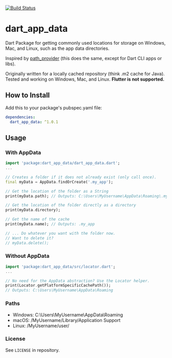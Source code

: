 [![Build Status](https://travis-ci.org/tobischw/dart_app_data.svg?branch=master)](https://travis-ci.org/tobischw/dart_app_data)
# dart_app_data
Dart Package for getting commonly used locations for storage on Windows, Mac, and Linux, such as the app data directories.

Inspired by [path_provider](https://pub.dev/packages/path_provider) (this does the same, except for Dart CLI apps or libs).

Originally written for a locally cached repository (think .m2 cache for Java). Tested and working on Windows, Mac, and Linux. **Flutter is not supported.**

## How to Install
Add this to your package's pubspec.yaml file:

```yml
dependencies:
  dart_app_data: ^1.0.1
```

## Usage
### With AppData
```dart
import 'package:dart_app_data/dart_app_data.dart';
...

// Creates a folder if it does not already exist (only call once).
final myData = AppData.findOrCreate('.my_app');

// Get the location of the folder as a String
print(myData.path); // Outputs: C:\Users\MyUsername\AppData\Roaming\.my_app

// Get the location of the folder directly as a directory
print(myData.directory);

// Get the name of the cache
print(myData.name); // Outputs: .my_app

// ... Do whatever you want with the folder now.
// Want to delete it?
// myData.delete();
```
### Without AppData
```dart
import 'package:dart_app_data/src/locator.dart';
...

// No need for the AppData abstraction? Use the Locator helper.
print(Locator.getPlatformSpecificCachePath()); 
// Outputs: C:\Users\MyUsername\AppData\Roaming
```

### Paths
* Windows: C:\Users\MyUsername\AppData\Roaming
* macOS: /MyUsername/Library/Application Support
* Linux: /MyUsername/user/

### License
See `LICENSE` in repository.